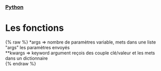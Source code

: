 ### [Python](index.md)
# Les fonctions

{% raw %}
*args => nombre de paramètres variable, mets dans une liste "args" les paramètres envoyés  
**kwargs => keyword argument reçois des couple clé/valeur et les mets dans un dictionnaire  
{% endraw %}
